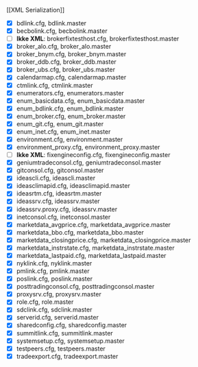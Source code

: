 [[XML Serialization]]

- [x] bdlink.cfg, bdlink.master
- [x] becbolink.cfg, becbolink.master
- [ ] **Ikke XML**: brokerfixtesthost.cfg, brokerfixtesthost.master
- [x] broker_alo.cfg, broker_alo.master
- [x] broker_bnym.cfg, broker_bnym.master
- [x] broker_ddb.cfg, broker_ddb.master
- [x] broker_ubs.cfg, broker_ubs.master
- [x] calendarmap.cfg, calendarmap.master
- [x] ctmlink.cfg, ctmlink.master
- [x] enumerators.cfg, enumerators.master
- [x] enum_basicdata.cfg, enum_basicdata.master
- [x] enum_bdlink.cfg, enum_bdlink.master
- [x] enum_broker.cfg, enum_broker.master
- [x] enum_git.cfg, enum_git.master
- [x] enum_inet.cfg, enum_inet.master
- [x] environment.cfg, environment.master
- [x] environment_proxy.cfg, environment_proxy.master
- [ ] **Ikke XML**: fixengineconfig.cfg, fixengineconfig.master
- [x] geniumtradeconsol.cfg, geniumtradeconsol.master
- [x] gitconsol.cfg, gitconsol.master
- [x] ideascli.cfg, ideascli.master
- [x] ideasclimapid.cfg, ideasclimapid.master
- [x] ideasrtm.cfg, ideasrtm.master
- [x] ideassrv.cfg, ideassrv.master
- [x] ideassrv.proxy.cfg, ideassrv.master
- [x] inetconsol.cfg, inetconsol.master
- [x] marketdata_avgprice.cfg, marketdata_avgprice.master
- [x] marketdata_bbo.cfg, marketdata_bbo.master
- [x] marketdata_closingprice.cfg, marketdata_closingprice.master
- [x] marketdata_instrstate.cfg, marketdata_instrstate.master
- [x] marketdata_lastpaid.cfg, marketdata_lastpaid.master
- [x] nyklink.cfg, nyklink.master
- [x] pmlink.cfg, pmlink.master
- [x] poslink.cfg, poslink.master
- [x] posttradingconsol.cfg, posttradingconsol.master
- [x] proxysrv.cfg, proxysrv.master
- [x] role.cfg, role.master
- [x] sdclink.cfg, sdclink.master
- [x] serverid.cfg, serverid.master
- [x] sharedconfig.cfg, sharedconfig.master
- [x] summitlink.cfg, summitlink.master
- [x] systemsetup.cfg, systemsetup.master
- [x] testpeers.cfg, testpeers.master
- [x] tradeexport.cfg, tradeexport.master